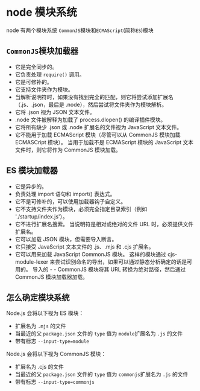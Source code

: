 # node 模块系统

node 有两个模块系统 `CommonJS`模块和`ECMAScript`(简称`ES`)模块

## `CommonJS`模块加载器

- 它是完全同步的。
- 它负责处理 `require()` 调用。
- 它是可修补的。
- 它支持文件夹作为模块。
- 当解析说明符时，如果没有找到完全的匹配，则它将尝试添加扩展名（.js、.json，最后是 .node），然后尝试将文件夹作为模块解析。
- 它将 .json 视为 JSON 文本文件。
- .node 文件被解释为加载了 process.dlopen() 的编译插件模块。
- 它将所有缺少 .json 或 .node 扩展名的文件视为 JavaScript 文本文件。
- 它不能用于加载 ECMAScript 模块（尽管可以从 CommonJS 模块加载 ECMASCript 模块）。 当用于加载不是 ECMAScript 模块的 JavaScript 文本文件时，则它将作为 CommonJS 模块加载。

## ES 模块加载器

- 它是异步的。
- 负责处理 import 语句和 import() 表达式。
- 它不是可修补的，可以使用加载器钩子自定义。
- 它不支持文件夹作为模块，必须完全指定目录索引（例如 './startup/index.js'）。
- 它不进行扩展名搜索。 当说明符是相对或绝对的文件 URL 时，必须提供文件扩展名。
- 它可以加载 JSON 模块，但需要导入断言。
- 它只接受 JavaScript 文本文件的 .js、.mjs 和 .cjs 扩展名。
- 它可以用来加载 JavaScript CommonJS 模块。 这样的模块通过 cjs-module-lexer 来尝试识别命名的导出，如果可以通过静态分析确定的话是可用的。 导入的 - - CommonJS 模块将其 URL 转换为绝对路径，然后通过 CommonJS 模块加载器加载。

## 怎么确定模块系统

Node.js 会将以下视为 ES 模块：
- 扩展名为 `.mjs` 的文件
- 当最近的父 `package.json` 文件的 `type` 值为 `module`扩展名为 `.js` 的文件
- 带有标志 `--input-type=module`

Node.js 会将以下视为 CommonJS 模块：
- 扩展名为 .cjs 的文件
- 当最近的父 `package.json` 文件的 `type` 值为 `commonjs`扩展名为 `.js` 的文件
- 带有标志 `--input-type=commonjs`